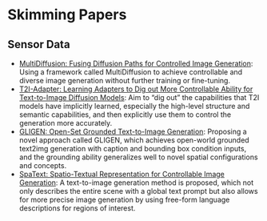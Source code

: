 # Skimming Papers
## Sensor Data
- [MultiDiffusion: Fusing Diffusion Paths for Controlled Image Generation](MultiDiffusion.md): Using a framework called MultiDiffusion to achieve controllable and diverse image generation without further training or fine-tuning.
- [T2I-Adapter: Learning Adapters to Dig out More Controllable Ability for Text-to-Image Diffusion Models](T2I-Adapter.md): Aim to “dig out” the capabilities that T2I models have implicitly learned, especially the high-level structure and semantic capabilities, and then explicitly use them to control the generation more accurately.
- [GLIGEN: Open-Set Grounded Text-to-Image Generation](GLIGEN.md): Proposing a novel approach called GLIGEN, which achieves open-world grounded text2img generation with caption and bounding box condition inputs, and the grounding ability generalizes well to novel spatial configurations and concepts.
- [SpaText: Spatio-Textual Representation for Controllable Image Generation](SpaText.md):  A text-to-image generation method is proposed, which not only describes the entire scene with a global text prompt but also allows for more precise image generation by using free-form language descriptions for regions of interest.
